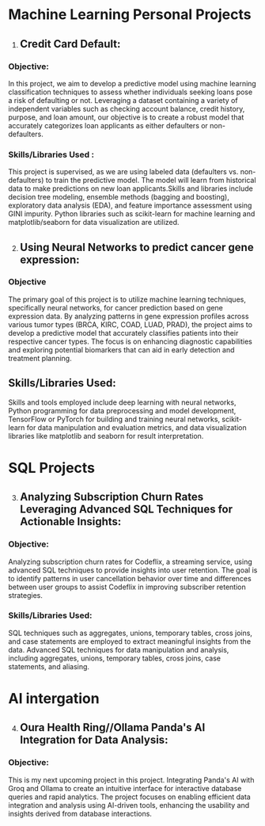 # Machine Learning Personal Projects 

1. ## Credit Card Default:
### Objective:
In this project, we aim to develop a predictive model using machine learning classification techniques to assess whether individuals seeking loans pose a risk of defaulting or not. Leveraging a dataset containing a variety of independent variables such as checking account balance, credit history, purpose, and loan amount, our objective is to create a robust model that accurately categorizes loan applicants as either defaulters or non-defaulters.

### Skills/Libraries Used :
This project is supervised, as we are using labeled data (defaulters vs. non-defaulters) to train the predictive model. The model will learn from historical data to make predictions on new loan applicants.Skills and libraries include decision tree modeling, ensemble methods (bagging and boosting), exploratory data analysis (EDA), and feature importance assessment using GINI impurity. Python libraries such as scikit-learn for machine learning and matplotlib/seaborn for data visualization are utilized.

2. ## Using Neural Networks to predict cancer gene expression:
### Objective
The primary goal of this project is to utilize machine learning techniques, specifically neural networks, for cancer prediction based on gene expression data. By analyzing patterns in gene expression profiles across various tumor types (BRCA, KIRC, COAD, LUAD, PRAD), the project aims to develop a predictive model that accurately classifies patients into their respective cancer types. The focus is on enhancing diagnostic capabilities and exploring potential biomarkers that can aid in early detection and treatment planning.

## Skills/Libraries Used:
Skills and tools employed include deep learning with neural networks, Python programming for data preprocessing and model development, TensorFlow or PyTorch for building and training neural networks, scikit-learn for data manipulation and evaluation metrics, and data visualization libraries like matplotlib and seaborn for result interpretation.

# SQL Projects

3. ## Analyzing Subscription Churn Rates Leveraging Advanced SQL Techniques for Actionable Insights:
### Objective:
Analyzing subscription churn rates for Codeflix, a streaming service, using advanced SQL techniques to provide insights into user retention. The goal is to identify patterns in user cancellation behavior over time and differences between user groups to assist Codeflix in improving subscriber retention strategies.

### Skills/Libraries Used:
SQL techniques such as aggregates, unions, temporary tables, cross joins, and case statements are employed to extract meaningful insights from the data. Advanced SQL techniques for data manipulation and analysis, including aggregates, unions, temporary tables, cross joins, case statements, and aliasing.

# AI intergation  

4. ## Oura Health Ring//Ollama Panda's AI Integration for Data Analysis:
### Objective:
This is my next upcoming project in this project. Integrating Panda's AI with Groq and Ollama to create an intuitive interface for interactive database queries and rapid analytics. The project focuses on enabling efficient data integration and analysis using AI-driven tools, enhancing the usability and insights derived from database interactions.
